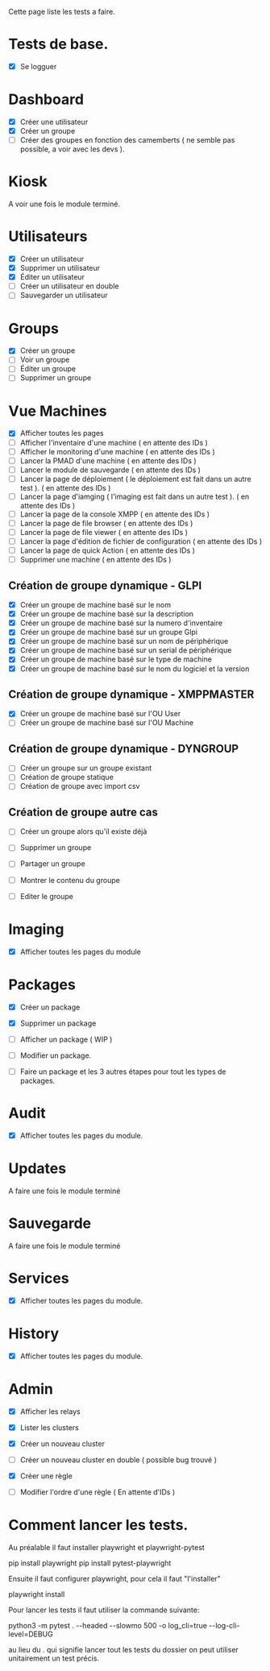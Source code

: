 Cette page liste les tests a faire.

# Tests de base.
- [x] Se logguer

# Dashboard
- [x] Créer une utilisateur
- [x] Créer un groupe
- [ ] Créer des groupes en fonction des camemberts ( ne semble pas possible, a voir avec les devs ).

# Kiosk
A voir une fois le module terminé.

# Utilisateurs
- [x] Créer un utilisateur
- [x] Supprimer un utilisateur
- [x] Éditer un utilisateur
- [ ] Créer un utilisateur en double
- [ ] Sauvegarder un utilisateur

# Groups
- [x] Créer un groupe
- [ ] Voir un groupe
- [ ] Éditer un groupe
- [ ] Supprimer un groupe

# Vue Machines
- [x] Afficher toutes les pages
- [ ] Afficher l'inventaire d'une machine ( en attente des IDs )
- [ ] Afficher le monitoring d'une machine  ( en attente des IDs )
- [ ] Lancer la PMAD d'une machine  ( en attente des IDs )
- [ ] Lancer le module de sauvegarde ( en attente des IDs )
- [ ] Lancer la page de déploiement ( le déploiement est fait dans un autre test ). ( en attente des IDs )
- [ ] Lancer la page d'iamging ( l'imaging est fait dans un autre test ). ( en attente des IDs )
- [ ] Lancer la page de la console XMPP ( en attente des IDs )
- [ ] Lancer la page de file browser ( en attente des IDs )
- [ ] Lancer la page de file viewer ( en attente des IDs )
- [ ] Lancer la page d'édition de fichier de configuration ( en attente des IDs )
- [ ] Lancer la page de quick Action ( en attente des IDs )
- [ ] Supprimer une machine ( en attente des IDs )

## Création de groupe dynamique - GLPI
- [x] Créer un groupe de machine basé sur le nom
- [x] Créer un groupe de machine basé sur la description
- [x] Créer un groupe de machine basé sur la numero d'inventaire
- [x] Créer un groupe de machine basé sur un groupe Glpi
- [x] Créer un groupe de machine basé sur un nom de périphérique
- [x] Créer un groupe de machine basé sur un serial de périphérique
- [x] Créer un groupe de machine basé sur le type de machine
- [x] Créer un groupe de machine basé sur le nom du logiciel et la version
## Création de groupe dynamique - XMPPMASTER
- [x] Créer un groupe de machine basé sur l'OU User
- [ ] Créer un groupe de machine basé sur l'OU Machine
## Création de groupe dynamique - DYNGROUP
- [ ] Créer un groupe sur un groupe existant
- [ ] Création de groupe statique
- [ ] Création de groupe avec import csv

## Création de groupe autre cas
- [ ] Créer un groupe alors qu'il existe déjà
- [ ] Supprimer un groupe 
- [ ] Partager un groupe
- [ ] Montrer le contenu du groupe
- [ ] Editer le groupe


# Imaging
- [x] Afficher toutes les pages du module

# Packages
- [x] Créer un package
- [x] Supprimer un package
- [ ] Afficher un package ( WIP )
- [ ] Modifier un package.

- [ ] Faire un package et les 3 autres étapes pour tout les types de packages.

# Audit
- [x] Afficher toutes les pages du module.

# Updates
A faire une fois le module terminé

# Sauvegarde
A faire une fois le module terminé

# Services
- [x] Afficher toutes les pages du module.

# History
- [x] Afficher toutes les pages du module.

# Admin
- [x] Afficher les relays
- [x] Lister les clusters
- [x] Créer un nouveau cluster
- [ ] Créer un nouveau cluster en double ( possible bug trouvé )
- [x] Créer une règle
- [ ] Modifier l'ordre d'une règle ( En attente d'IDs )



# Comment lancer les tests.

Au préalable il faut installer playwright et playwright-pytest

pip install playwright
pip install pytest-playwright

Ensuite il faut configurer playwright, pour cela il faut "l'installer"

playwright install

Pour lancer les tests il faut utiliser la commande suivante:

python3 -m pytest . --headed --slowmo 500 -o log_cli=true --log-cli-level=DEBUG

au lieu du . qui signifie lancer tout les tests du dossier on peut utiliser unitairement un test précis.
